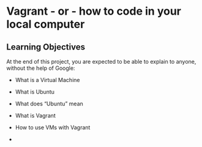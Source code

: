 # Vagrant - or - how to code in your local computer
## Learning Objectives

At the end of this project, you are expected to be able to explain to anyone, without the help of Google:
* What is a Virtual Machine

* What is Ubuntu

* What does “Ubuntu” mean

* What is Vagrant

* How to use VMs with Vagrant



*
